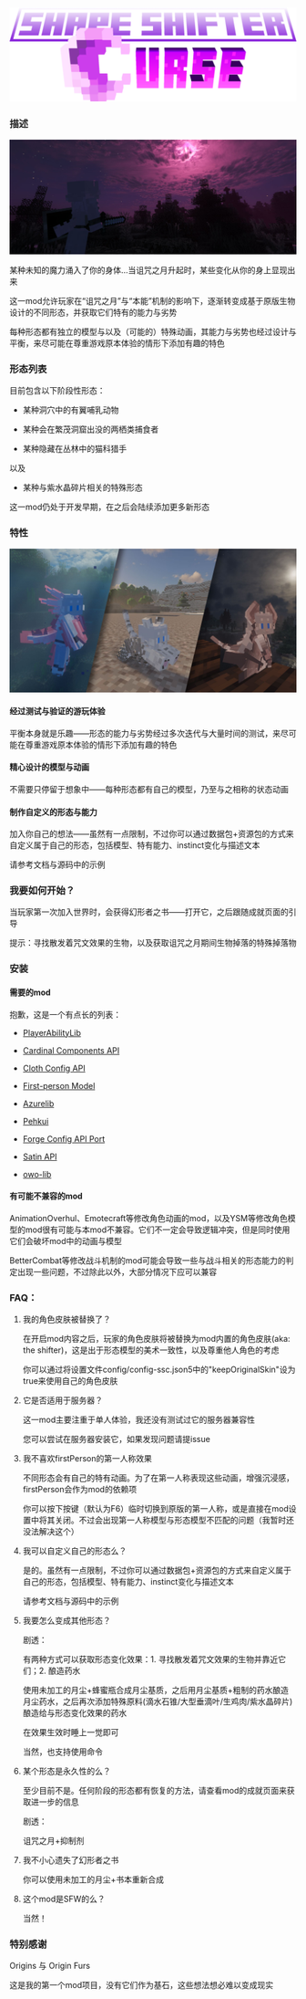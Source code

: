 
![](../img/banner.png)

### 描述

![](../img/img2.jpg)

某种未知的魔力涌入了你的身体…当诅咒之月升起时，某些变化从你的身上显现出来

这一mod允许玩家在“诅咒之月”与“本能”机制的影响下，逐渐转变成基于原版生物设计的不同形态，并获取它们特有的能力与劣势

每种形态都有独立的模型与以及（可能的）特殊动画，其能力与劣势也经过设计与平衡，来尽可能在尊重游戏原本体验的情形下添加有趣的特色

### 形态列表

目前包含以下阶段性形态：

- 某种洞穴中的有翼哺乳动物

- 某种会在繁茂洞窟出没的两栖类捕食者

- 某种隐藏在丛林中的猫科猎手

以及

- 某种与紫水晶碎片相关的特殊形态

这一mod仍处于开发早期，在之后会陆续添加更多新形态

### 特性

![](../img/img1.jpg)

#### 经过测试与验证的游玩体验

平衡本身就是乐趣——形态的能力与劣势经过多次迭代与大量时间的测试，来尽可能在尊重游戏原本体验的情形下添加有趣的特色

#### 精心设计的模型与动画

不需要只停留于想象中——每种形态都有自己的模型，乃至与之相称的状态动画

#### 制作自定义的形态与能力

加入你自己的想法——虽然有一点限制，不过你可以通过数据包+资源包的方式来自定义属于自己的形态，包括模型、特有能力、instinct变化与描述文本

请参考文档与源码中的示例

### 我要如何开始？

当玩家第一次加入世界时，会获得幻形者之书——打开它，之后跟随成就页面的引导

提示：寻找散发着咒文效果的生物，以及获取诅咒之月期间生物掉落的特殊掉落物

### 安装

#### 需要的mod

抱歉，这是一个有点长的列表：

-   [PlayerAbilityLib](https://www.curseforge.com/minecraft/mc-mods/pal)

-   [Cardinal Components API](https://www.curseforge.com/minecraft/mc-mods/cardinal-components-api)

-   [Cloth Config API](https://www.curseforge.com/minecraft/mc-mods/cloth-config)

-   [First-person Model](https://www.curseforge.com/minecraft/mc-mods/first-person-model)

-   [Azurelib](https://www.curseforge.com/minecraft/mc-mods/azurelib)

-   [Pehkui](https://www.curseforge.com/minecraft/mc-mods/pehkui)

-   [Forge Config API Port](https://www.curseforge.com/minecraft/mc-mods/forge-config-api-port-fabric)

-   [Satin API](https://www.curseforge.com/minecraft/mc-mods/satin-api)

-   [owo-lib](https://www.curseforge.com/minecraft/mc-mods/owo-lib)


#### 有可能不兼容的mod

AnimationOverhul、Emotecraft等修改角色动画的mod，以及YSM等修改角色模型的mod很有可能与本mod不兼容。它们不一定会导致逻辑冲突，但是同时使用它们会破坏mod中的动画与模型

BetterCombat等修改战斗机制的mod可能会导致一些与战斗相关的形态能力的判定出现一些问题，不过除此以外，大部分情况下应可以兼容

### FAQ：

1. 我的角色皮肤被替换了？

   在开启mod内容之后，玩家的角色皮肤将被替换为mod内置的角色皮肤(aka: the shifter)，这是出于形态模型的美术一致性，以及尊重他人角色的考虑

   你可以通过将设置文件config/config-ssc.json5中的"keepOriginalSkin"设为true来使用自己的角色皮肤

2. 它是否适用于服务器？

   这一mod主要注重于单人体验，我还没有测试过它的服务器兼容性

   您可以尝试在服务器安装它，如果发现问题请提issue

3. 我不喜欢firstPerson的第一人称效果

   不同形态会有自己的特有动画。为了在第一人称表现这些动画，增强沉浸感，firstPerson会作为mod的依赖项

   你可以按下按键（默认为F6）临时切换到原版的第一人称，或是直接在mod设置中将其关闭。不过会出现第一人称模型与形态模型不匹配的问题（我暂时还没法解决这个）

4. 我可以自定义自己的形态么？

   是的。虽然有一点限制，不过你可以通过数据包+资源包的方式来自定义属于自己的形态，包括模型、特有能力、instinct变化与描述文本

   请参考文档与源码中的示例

5. 我要怎么变成其他形态？

   剧透：

   有两种方式可以获取形态变化效果：1. 寻找散发着咒文效果的生物并靠近它们；2. 酿造药水

   使用未加工的月尘+蜂蜜瓶合成月尘基质，之后用月尘基质+粗制的药水酿造月尘药水，之后再次添加特殊原料(滴水石锥/大型垂滴叶/生鸡肉/紫水晶碎片)酿造给与形态变化效果的药水

   在效果生效时睡上一觉即可

   当然，也支持使用命令

6. 某个形态是永久性的么？

   至少目前不是。任何阶段的形态都有恢复的方法，请查看mod的成就页面来获取进一步的信息

   剧透：

   诅咒之月+抑制剂

7. 我不小心遗失了幻形者之书

   你可以使用未加工的月尘+书本重新合成

8. 这个mod是SFW的么？

   当然！

### 特别感谢

Origins 与 Origin Furs

这是我的第一个mod项目，没有它们作为基石，这些想法想必难以变成现实